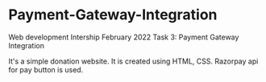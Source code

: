 # Payment-Gateway-Integration

Web development Intership February 2022 Task 3: Payment Gateway Integration

It's a simple donation website. It is created using HTML, CSS. Razorpay api for pay button is used.
